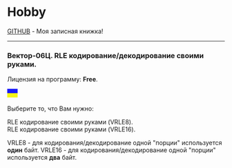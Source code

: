 # Hobby
[GITHUB](https://github.com) - Моя записная книжка!

<hr>

### Вектор-06Ц. RLE кодирование/декодирование своими руками.

Лицензия на программу: **Free**.

![](https://github.com/drilnet/rle/blob/master/UA.png)

Выберите то, что Вам нужно:

RLE кодирование своими руками (VRLE8).
<br>
RLE кодирование своими руками (VRLE16).

VRLE8  - для кодирования/декодирование одной "порции" используется **один** байт.
VRLE16 - для кодирования/декодирование одной "порции" используется **два** байт.
